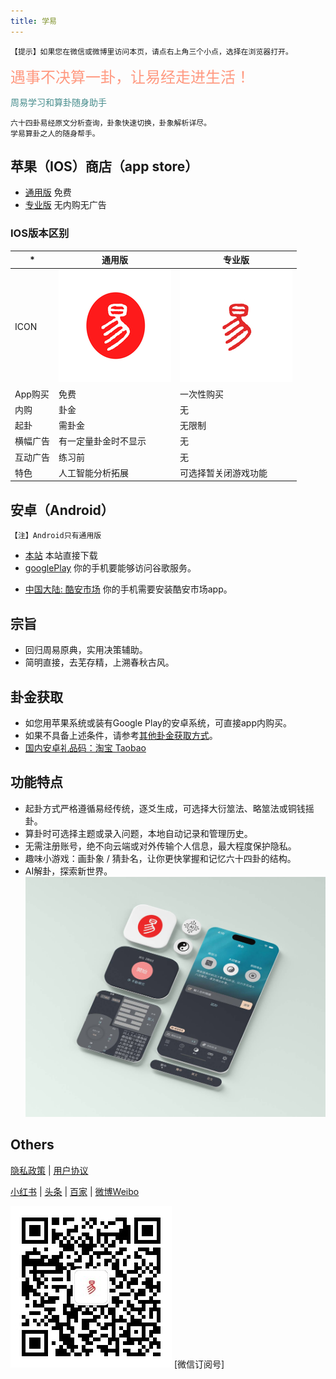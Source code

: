 ```yaml
---
title: 学易
---
```


```
【提示】如果您在微信或微博里访问本页，请点右上角三个小点，选择在浏览器打开。
```
<font color="#FF9980" size=5>遇事不决算一卦，让易经走进生活！</font>

<font color="#468C8C">周易学习和算卦随身助手</font>
````
六十四卦易经原文分析查询，卦象快速切换，卦象解析详尽。
学易算卦之人的随身帮手。
````

## 苹果（IOS）商店（app store）
- [通用版](https://apps.apple.com/cn/app/学易/id1533516434) 免费
- [专业版](https://apps.apple.com/cn/app/学易专业版/id1536854357) 无内购无广告

### IOS版本区别

|   *   | 通用版 | 专业版 |
| ---------- | --- | --- |
|  ICON   | ![avatar](/img/180.png) | ![avatar](/img/180-pro.png) |
| App购买    | 免费 | 一次性购买 |
| 内购    | 卦金 | 无 |
| 起卦 | 需卦金 | 无限制 |
| 横幅广告 | 有一定量卦金时不显示 | 无 |
| 互动广告 | 练习前 | 无 |
| 特色 | 人工智能分析拓展 | 可选择暂关闭游戏功能 |

## 安卓（Android）
```
【注】Android只有通用版
```
- [本站](./release/app-release.apk) 本站直接下载
- [googlePlay](https://play.google.com/store/apps/details?id=me.suhe.yi) 你的手机要能够访问谷歌服务。
<!-- - [apkpure](https://apkpure.com/yi/me.suhe.yi) apkpure市场 -->
- [中国大陆: 酷安市场](https://www.coolapk.com/apk/168854) 你的手机需要安装酷安市场app。
<!-- - [中国大陆: 应用汇](http://www.appchina.com/app/me.suhe.yi) 你的手机需要安装应用汇app。 -->
<!-- - [中国大陆: 腾讯应用宝](https://a.app.qq.com/o/simple.jsp?pkgname=me.suhe.yi) 你的手机需要先安装应用宝app。 -->

## 宗旨
- 回归周易原典，实用决策辅助。
- 简明直接，去芜存精，上溯春秋古风。

<!-- 
[Twitter](https://twitter.com/alansuhe1)|[Facebook](https://www.facebook.com/profile.php?id=100068784282736)|
[Instagram](https://www.instagram.com/alan.suhe)|[Tiktok](https://www.tiktok.com/@yiappalan) -->

## 卦金获取
- 如您用苹果系统或装有Google Play的安卓系统，可直接app内购买。
- 如果不具备上述条件，请参考[其他卦金获取方式](yi-get-guajin-cn.md)。
- [国内安卓礼品码：淘宝 Taobao](https://i3cf4g4wrztdx9i5dsanog0wq1cfh96.taobao.com)

## 功能特点

- 起卦方式严格遵循易经传统，逐爻生成，可选择大衍筮法、略筮法或铜钱摇卦。
- 算卦时可选择主题或录入问题，本地自动记录和管理历史。
- 无需注册账号，绝不向云端或对外传输个人信息，最大程度保护隐私。
- 趣味小游戏：画卦象 / 猜卦名，让你更快掌握和记忆六十四卦的结构。
- AI解卦，探索新世界。
![UI](/img/yiapp-ui.jpg)

## Others
[隐私政策](yi-private-info.md) | [用户协议](yi-contract-info.md)

[小红书](https://www.xiaohongshu.com/user/profile/61b54f21000000001000e120) | [头条](https://www.toutiao.com/c/user/token/MS4wLjABAAAAbmc2FGMa1bDTZB9Vn_2mM64CyUnkV1rMP3uVAsWdTHc) | [百家](https://author.baidu.com/home?context=%7B%22app_id%22%3A1752789951191650%7D) | [微博Weibo](https://weibo.com/vivotown)

![wechat](/img/wxqr.jpg)
[微信订阅号]